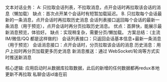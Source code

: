 文本对话业务：
A: 只拉取会话列表，不拉取消息，点开会话时再拉取该会话的消息（懒加载）
    缺点：首次点开某个会话时有短暂加载延迟。
B. 只拉取每个会话最新的一条消息，点开会话时再拉取历史消息
    会话列表接口返回每个会话的最新一条消息（用于预览），点开会话时再分页拉取历史消息。
    优点：首屏快，能展示最新消息预览，体验好。
    缺点：实现稍复杂，需要分页/懒加载。
方案总结：（主流 IM/微信/QQ 都是这样做的）
    会话列表接口：只返回会话基本信息+最新一条消息（用于预览）
    会话消息接口：点开会话时，分页拉取该会话的消息
    历史消息：用户上拉时再分页加载更多历史消息
    新消息推送：通过 WebSocket/轮询等方式实时推送新消息

核心逻辑:
    应用启动时从数据库拉取数据，此后的新增的任何数据都再redux本地更新不再拉取
    私聊会话id谁在前